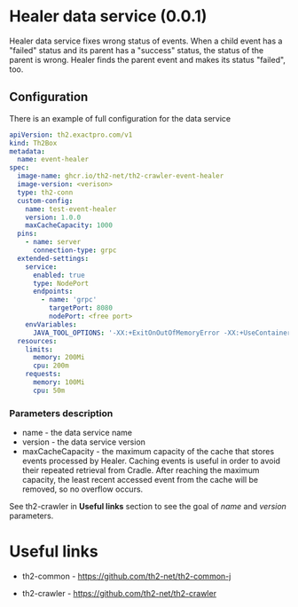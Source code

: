 # Healer data service (0.0.1)

Healer data service fixes wrong status of events. When a child event has a "failed" status and its parent
has a "success" status, the status of the parent is wrong. Healer finds the parent event and makes its status "failed", too.

## Configuration

There is an example of full configuration for the data service

```yaml
apiVersion: th2.exactpro.com/v1
kind: Th2Box
metadata:
  name: event-healer
spec:
  image-name: ghcr.io/th2-net/th2-crawler-event-healer
  image-version: <verison>
  type: th2-conn
  custom-config:
    name: test-event-healer
    version: 1.0.0
    maxCacheCapacity: 1000
  pins:
    - name: server
      connection-type: grpc
  extended-settings:
    service:
      enabled: true
      type: NodePort
      endpoints:
        - name: 'grpc'
          targetPort: 8080
          nodePort: <free port>
    envVariables:
      JAVA_TOOL_OPTIONS: '-XX:+ExitOnOutOfMemoryError -XX:+UseContainerSupport -XX:MaxRAMPercentage=85'
  resources:
    limits:
      memory: 200Mi
      cpu: 200m
    requests:
      memory: 100Mi
      cpu: 50m
```

### Parameters description

+ name - the data service name
+ version - the data service version
+ maxCacheCapacity - the maximum capacity of the cache that stores 
  events processed by Healer. Caching events is useful in order to 
  avoid their repeated retrieval from Cradle.
  After reaching the maximum capacity, the least recent accessed event 
  from the cache will be removed, so no overflow occurs.

See th2-crawler in **Useful links** section to see the goal of *name* and *version* 
parameters.

# Useful links

+ th2-common - https://github.com/th2-net/th2-common-j

+ th2-crawler - https://github.com/th2-net/th2-crawler